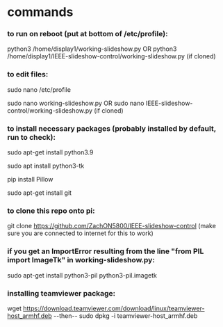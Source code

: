# commands

### to run on reboot (put at bottom of /etc/profile):

python3 /home/display1/working-slideshow.py OR python3 /home/display1/IEEE-slideshow-control/working-slideshow.py (if cloned)

### to edit files:

sudo nano /etc/profile

sudo nano working-slideshow.py OR sudo nano IEEE-slideshow-control/working-slideshow.py (if cloned)

### to install necessary packages (probably installed by default, run to check):

sudo apt-get install python3.9

sudo apt install python3-tk

pip install Pillow

sudo apt-get install git

### to clone this repo onto pi:

git clone https://github.com/ZachON5800/IEEE-slideshow-control (make sure you are connected to internet for this to work)

### if you get an ImportError resulting from the line "from PIL import ImageTk" in working-slideshow.py:

sudo apt-get install python3-pil python3-pil.imagetk

### installing teamviewer package:
wget https://download.teamviewer.com/download/linux/teamviewer-host_armhf.deb
--then--
sudo dpkg -i teamviewer-host_armhf.deb
